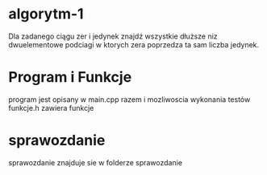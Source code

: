 # algorytm-1
Dla zadanego ciągu zer i jedynek znajdź wszystkie dłuższe niz dwuelementowe podciagi w ktorych zera poprzedza ta sam liczba jedynek.
# Program i Funkcje
program jest opisany w main.cpp razem i mozliwoscia wykonania testów
funkcje.h zawiera funkcje
# sprawozdanie 
sprawozdanie znajduje sie w folderze sprawozdanie
